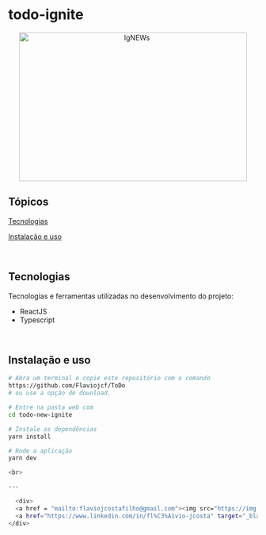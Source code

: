 # todo-ignite

<p align="center">
  <img width="460" height="300" src="/assets/todo.gif" alt="IgNEWs">
</p>

## Tópicos

[Tecnologias](#tecnologias)

[Instalação e uso](#instalação-e-uso)

<br>

## Tecnologias

Tecnologias e ferramentas utilizadas no desenvolvimento do projeto:

- ReactJS
- Typescript

<br>

## Instalação e uso

```bash
# Abra um terminal e copie este repositório com o comando
https://github.com/Flaviojcf/ToDo
# ou use a opção de download.

# Entre na pasta web com
cd todo-new-ignite

# Instale as dependências
yarn install

# Rode a aplicação
yarn dev

<br>

---

  <div> 
  <a href = "mailto:flaviojcostafilho@gmail.com"><img src="https://img.shields.io/badge/-Gmail-%23333?style=for-the-badge&logo=gmail&logoColor=white" target="_blank"></a>
  <a href="https://www.linkedin.com/in/fl%C3%A1vio-jcosta" target="_blank"><img src="https://img.shields.io/badge/-LinkedIn-%230077B5?style=for-the-badge&logo=linkedin&logoColor=white" target="_blank"></a> 
</div>
